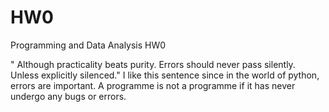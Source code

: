 # HW0
Programming and Data Analysis HW0

" Although practicality beats purity.
Errors should never pass silently.
Unless explicitly silenced."
I like this sentence since in the world of python, errors are important. A programme is not a programme if it has never undergo any bugs or errors.
